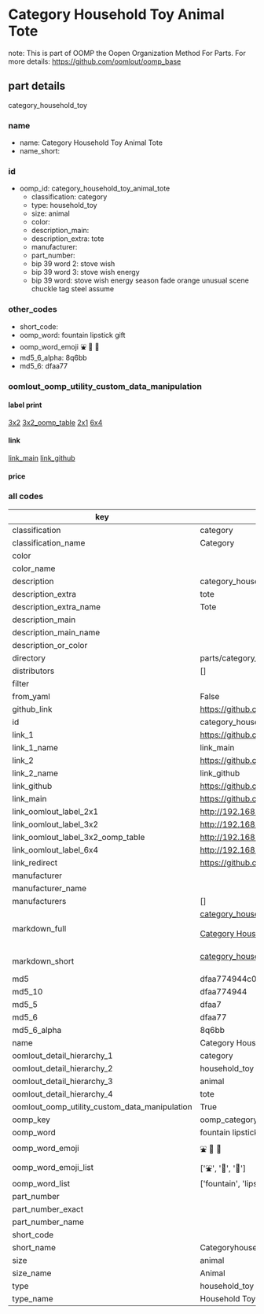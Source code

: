 # Category Household Toy Animal Tote  

note: This is part of OOMP the Oopen Organization Method For Parts. For more details: https://github.com/oomlout/oomp_base

##  part details
  



category_household_toy



### name
* name: Category Household Toy Animal Tote
* name_short: 
### id
* oomp_id: category_household_toy_animal_tote
  * classification: category
  * type: household_toy
  * size: animal
  * color: 
  * description_main: 
  * description_extra: tote
  * manufacturer: 
  * part_number: 
  * bip 39 word 2: stove wish
  * bip 39 word 3: stove wish energy
  * bip 39 word: stove wish energy season fade orange unusual scene chuckle tag steel assume

### other_codes
* short_code: 
* oomp_word: fountain lipstick gift
* oomp_word_emoji :fountain: :lipstick: :gift:
* md5_6_alpha: 8q6bb
* md5_6: dfaa77






### oomlout_oomp_utility_custom_data_manipulation
#### label print
[3x2](http://192.168.1.245:1112/?label=oomp%208q6bb)
[3x2_oomp_table](http://192.168.1.108:1112/?label=oomp%208q6bb)
[2x1](http://192.168.1.242:1112/?label=oomp%208q6bb)
[6x4](http://192.168.1.55:1112/?label=oomp%208q6bb)    

#### link

[link_main](https://github.com/oomlout/oomlout_oomp_version_1_messy/tree/main/parts/category_household_toy_animal_tote) [link_github](https://github.com/oomlout/oomlout_oomp_version_1_messy/tree/main/parts/category_household_toy_animal_tote)                             

#### price







### all codes 
| key | value |  
| --- | --- |  
| classification | category |  
| classification_name | Category |  
| color |  |  
| color_name |  |  
| description | category_household_toy |  
| description_extra | tote |  
| description_extra_name | Tote |  
| description_main |  |  
| description_main_name |  |  
| description_or_color |   |  
| directory | parts/category_household_toy_animal_tote |  
| distributors | [] |  
| filter |  |  
| from_yaml | False |  
| github_link | https://github.com/oomlout/oomlout_oomp_part_src/tree/main/parts/category_household_toy_animal_tote |  
| id | category_household_toy_animal_tote |  
| link_1 | https://github.com/oomlout/oomlout_oomp_version_1_messy/tree/main/parts/category_household_toy_animal_tote |  
| link_1_name | link_main |  
| link_2 | https://github.com/oomlout/oomlout_oomp_version_1_messy/tree/main/parts/category_household_toy_animal_tote |  
| link_2_name | link_github |  
| link_github | https://github.com/oomlout/oomlout_oomp_version_1_messy/tree/main/parts/category_household_toy_animal_tote |  
| link_main | https://github.com/oomlout/oomlout_oomp_version_1_messy/tree/main/parts/category_household_toy_animal_tote |  
| link_oomlout_label_2x1 | http://192.168.1.242:1112/?label=oomp%208q6bb |  
| link_oomlout_label_3x2 | http://192.168.1.245:1112/?label=oomp%208q6bb |  
| link_oomlout_label_3x2_oomp_table | http://192.168.1.108:1112/?label=oomp%208q6bb |  
| link_oomlout_label_6x4 | http://192.168.1.55:1112/?label=oomp%208q6bb |  
| link_redirect | https://github.com/oomlout/oomlout_oomp_version_1_messy/tree/main/parts/category_household_toy_animal_tote |  
| manufacturer |  |  
| manufacturer_name |  |  
| manufacturers | [] |  
| markdown_full | [category_household_toy_animal_tote](none)<br>[](none)<br>[Category Household Toy Animal Tote](none)<br><br> |  
| markdown_short | [category_household_toy_animal_tote](none)<br><br> |  
| md5 | dfaa774944c09dca6f28ec22943f26b5 |  
| md5_10 | dfaa774944 |  
| md5_5 | dfaa7 |  
| md5_6 | dfaa77 |  
| md5_6_alpha | 8q6bb |  
| name | Category Household Toy Animal Tote |  
| oomlout_detail_hierarchy_1 | category |  
| oomlout_detail_hierarchy_2 | household_toy |  
| oomlout_detail_hierarchy_3 | animal |  
| oomlout_detail_hierarchy_4 | tote |  
| oomlout_oomp_utility_custom_data_manipulation | True |  
| oomp_key | oomp_category_household_toy_animal_tote |  
| oomp_word | fountain lipstick gift |  
| oomp_word_emoji | :fountain: :lipstick: :gift: |  
| oomp_word_emoji_list | [':fountain:', ':lipstick:', ':gift:'] |  
| oomp_word_list | ['fountain', 'lipstick', 'gift'] |  
| part_number |  |  
| part_number_exact |  |  
| part_number_name |  |  
| short_code |  |  
| short_name | Categoryhouseholdtoy |  
| size | animal |  
| size_name | Animal |  
| type | household_toy |  
| type_name | Household Toy |  
